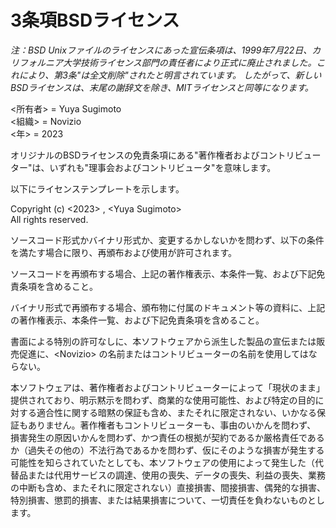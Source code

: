 3条項BSDライセンス
==================

*注：BSD
Unixファイルのライセンスにあった宣伝条項は、1999年7月22日、カリフォルニア大学技術ライセンス部門の責任者により正式に廃止されました。これにより、第3条"は全文削除"されたと明言されています。
したがって、新しいBSDライセンスは、末尾の謝辞文を除き、MITライセンスと同等になります。*

&lt;所有者&gt; = Yuya Sugimoto\
&lt;組織&gt; = Novizio\
&lt;年&gt; = 2023

オリジナルのBSDライセンスの免責条項にある"著作権者およびコントリビューター"は、いずれも"理事会およびコントリビュータ"を意味します。

以下にライセンステンプレートを示します。

Copyright (c) &lt;2023&gt; , &lt;Yuya Sugimoto&gt;\
All rights reserved.

ソースコード形式かバイナリ形式か、変更するかしないかを問わず、以下の条件を満たす場合に限り、再頒布および使用が許可されます。

ソースコードを再頒布する場合、上記の著作権表示、本条件一覧、および下記免責条項を含めること。

バイナリ形式で再頒布する場合、頒布物に付属のドキュメント等の資料に、上記の著作権表示、本条件一覧、および下記免責条項を含めること。

書面による特別の許可なしに、本ソフトウェアから派生した製品の宣伝または販売促進に、&lt;Novizio&gt;
の名前またはコントリビューターの名前を使用してはならない。

本ソフトウェアは、著作権者およびコントリビューターによって「現状のまま」提供されており、明示黙示を問わず、商業的な使用可能性、および特定の目的に対する適合性に関する暗黙の保証も含め、またそれに限定されない、いかなる保証もありません。著作権者もコントリビューターも、事由のいかんを問わず、
損害発生の原因いかんを問わず、かつ責任の根拠が契約であるか厳格責任であるか（過失その他の）不法行為であるかを問わず、仮にそのような損害が発生する可能性を知らされていたとしても、本ソフトウェアの使用によって発生した（代替品または代用サービスの調達、使用の喪失、データの喪失、利益の喪失、業務の中断も含め、またそれに限定されない）直接損害、間接損害、偶発的な損害、特別損害、懲罰的損害、または結果損害について、一切責任を負わないものとします。
